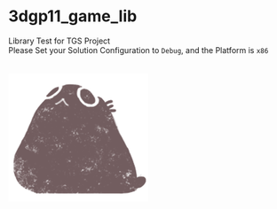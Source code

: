 # 3dgp11_game_lib
Library Test for TGS Project<br>
Please Set your Solution Configuration to `Debug`, and the Platform is `x86`
<br><br><br>
![](https://github.com/mc374s/3dgp11_game_engine/blob/beta_test_a/DATA/Images/UI/large_player.png)
